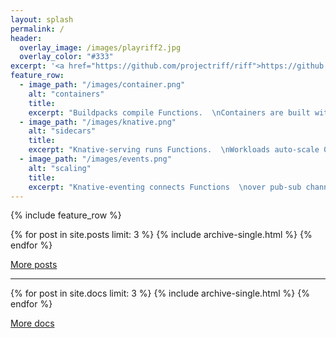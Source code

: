 ```yaml
---
layout: splash
permalink: /
header:
  overlay_image: /images/playriff2.jpg
  overlay_color: "#333"
excerpt: '<a href="https://github.com/projectriff/riff">https://github.com/projectriff/riff</a>'
feature_row:
  - image_path: "/images/container.png"
    alt: "containers"
    title:
    excerpt: "Buildpacks compile Functions.  \nContainers are built with invokers."
  - image_path: "/images/knative.png"
    alt: "sidecars"
    title:
    excerpt: "Knative-serving runs Functions.  \nWorkloads auto-scale 0-N."
  - image_path: "/images/events.png"
    alt: "scaling"
    title:
    excerpt: "Knative-eventing connects Functions  \nover pub-sub channels."
---
```


{% include feature_row %}

<article class="page">
  {% for post in site.posts limit: 3 %}
    {% include archive-single.html %}
  {% endfor %}
  <p><a href="/blog/">More posts</a></p>

  <hr />

  {% for post in site.docs limit: 3 %}
    {% include archive-single.html %}
  {% endfor %}
  <p><a href="/docs/">More docs</a></p>
</article>